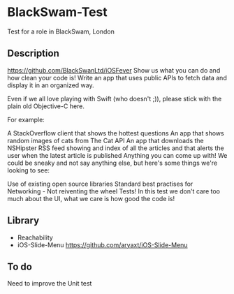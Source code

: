 # BlackSwam-Test
Test for a role in BlackSwam, London


## Description
https://github.com/BlackSwanLtd/iOSFever
Show us what you can do and how clean your code is! Write an app that uses public APIs to fetch data and display it in an organized way.

Even if we all love playing with Swift (who doesn't ;)), please stick with the plain old Objective-C here.

For example:

A StackOverflow client that shows the hottest questions
An app that shows random images of cats from The Cat API
An app that downloads the NSHipster RSS feed showing and index of all the articles and that alerts the user when the latest article is published
Anything you can come up with!
We could be sneaky and not say anything else, but here's some things we're looking to see:

Use of existing open source libraries
Standard best practises for Networking - Not reiventing the wheel
Tests!
In this test we don't care too much about the UI, what we care is how good the code is!


## Library

* Reachability
* iOS-Slide-Menu https://github.com/aryaxt/iOS-Slide-Menu


## To do
Need to improve the Unit test
